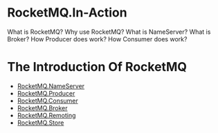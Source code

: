 # RocketMQ.In-Action
What is RocketMQ? 
Why use RocketMQ?
What is NameServer?
What is Broker?
How Producer does work?
How Consumer does work?<br/>

# The Introduction Of RocketMQ
* [RocketMQ.NameServer](https://catslave.github.io/rocketmq/2016/08/15/RocketMQ.NameServer.html)
* [RocketMQ.Producer](https://catslave.github.io/rocketmq/2016/08/17/RocketMQ.Producer.html)
* [RocketMQ.Consumer](https://catslave.github.io/rocketmq/2016/08/18/RocketMQ.Consumer.html)
* [RocketMQ.Broker](https://github.com/yjjhebe/RocketMQ.In-Action/blob/master/chapter/RocketMQ.Broker.md)
* [RocketMQ.Remoting](https://github.com/yjjhebe/RocketMQ.In-Action/blob/master/chapter/RocketMQ.Remoting.md)
* [RocketMQ.Store](https://github.com/yjjhebe/RocketMQ.In-Action/blob/master/chapter/RocketMQ.Store.md)
